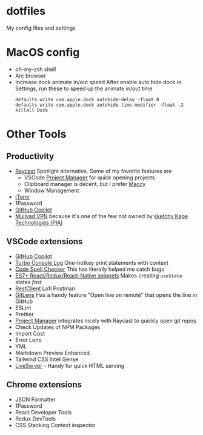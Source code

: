 # dotfiles
My config files and settings

# MacOS config 
- oh-my-zsh shell 
- Arc browser
- Increase dock animate in/out speed
  After enable auto hide dock in Settings, run these to speed up the animate in/out time 
  ```
  defaults write com.apple.dock autohide-delay -float 0
  defaults write com.apple.dock autohide-time-modifier -float .2
  killall Dock
  ```

# Other Tools 
## Productivity 
- [Raycast](https://www.raycast.com/) Spotlight alternative. Some of my favorite features are 
  - VSCode [Project Manager](https://www.raycast.com/MarkusLanger/vscode-project-manager) for quick opening projects 
  - Clipboard manager is decent, but I prefer [Maccy](https://maccy.app/)
  - Window Management
- [iTerm](https://iterm2.com/)
- 1Password
- [GitHub Copilot](https://copilot.github.com/)
- [Mullvad VPN](https://mullvad.net/) because it's one of the few not owned by [sketchy Kape Technologies (PIA)](https://restoreprivacy.com/kape-technologies-owns-expressvpn-cyberghost-pia-zenmate-vpn-review-sites/) 

## VSCode extensions 
- [GitHub Copilot](https://copilot.github.com/) 
- [Turbo Console Log](https://marketplace.visualstudio.com/items?itemName=ChakrounAnas.turbo-console-log) One-hotkey print statements with context
- [Code Spell Checker](https://marketplace.visualstudio.com/items?itemName=streetsidesoftware.code-spell-checker) This has literally helped me catch bugs
- [ES7+ React/Redux/React-Native snippets](https://marketplace.visualstudio.com/items?itemName=dsznajder.es7-react-js-snippets) Makes creating `useState` states _fast_
- [RestClient](https://marketplace.visualstudio.com/items?itemName=humao.rest-client) Lofi Postman 
- [GitLens](https://marketplace.visualstudio.com/items?itemName=eamodio.gitlens) Has a handy feature "Open line on remote" that opens the line in GitHub 
- ESLint 
- Prettier
- [Project Manager](https://marketplace.visualstudio.com/items?itemName=alefragnani.project-manager) integrates nicely with Raycast to quickly open git repos
- Check Updates of NPM Packages
- Import Cost
- Error Lens
- YML
- Markdown Preview Enhanced
- Tailwind CSS IntelliSense
- [LiveServer](https://marketplace.visualstudio.com/items?itemName=ritwickdey.LiveServer) - Handy for quick HTML serving 


## Chrome extensions 
- JSON Formatter
- 1Password
- React Developer Tools
- Redux DevTools
- CSS Stacking Context inspector
